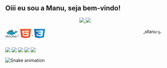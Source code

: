 ## Oiii eu sou a Manu, seja bem-vindo!

<div align="center">
  <a href="https://github.com/manuellereis">
  <img height="180em" src="https://github-readme-stats.vercel.app/api?username=manuellereis&show_icons=true&theme=vue&include_all_commits=true&count_private=true"/>
  <img height="180em" src="https://github-readme-stats.vercel.app/api/top-langs/?username=manuellereis&layout=compact&langs_count=7&theme=vue"/>
</div>
  
<div style="display: inline_block"><br>
  <img align="center" alt="Manu-Docker" height="30" width="40" src="https://raw.githubusercontent.com/devicons/devicon/1119b9f84c0290e0f0b38982099a2bd027a48bf1/icons/docker/docker-original-wordmark.svg">
  <img align="center" alt="Manu-HTML" height="30" width="40" src="https://raw.githubusercontent.com/devicons/devicon/master/icons/html5/html5-original.svg">
  <img align="center" alt="Manu-CSS" height="30" width="40" src="https://raw.githubusercontent.com/devicons/devicon/master/icons/css3/css3-original.svg">
  <img align="right" alt="Manu-pic" height="150" style="border-radius:50px;" src="https://media.discordapp.net/attachments/878455453741359154/1082412653152063538/Group_1.png?width=476&height=468">
 <!-- <img align="center" alt="Manu-Js" height="30" width="40" src="https://icongr.am/devicon/php-original.svg?size=128&color=currentColor">-->

  ##
 
<div> 
  <a href="https://www.youtube.com/channel/UCVFQt4hUw-z3qAUsh4ZBmGA" target="_blank"><img src="https://img.shields.io/badge/YouTube-a626a6?style=for-the-badge&logo=youtube&logoColor=white" target="_blank"></a>
  <a href="https://www.instagram.com/manu.reix" target="_blank"><img src="https://img.shields.io/badge/-Instagram-a626a6?style=for-the-badge&logo=instagram&logoColor=white" target="_blank"></a>
 <a href="https://discord.gg/5Sx435PqRr" target="_blank"><img src="https://img.shields.io/badge/Discord-a626a6?style=for-the-badge&logo=discord&logoColor=white" target="_blank"></a> 
  <a href = "mailto:manureis270204@gmail.com"><img src="https://img.shields.io/badge/-Gmail-a626a6?style=for-the-badge&logo=gmail&logoColor=white" target="_blank"></a>
  <a href="https://www.linkedin.com/in/manuelle-r-650145203" target="_blank"><img src="https://img.shields.io/badge/-LinkedIn-a626a6?style=for-the-badge&logo=linkedin&logoColor=white" target="_blank"></a> 
  
   ![Snake animation](https://github.com/manuellereis/manuellereis/blob/output/github-contribution-grid-snake.svg)
</div>
